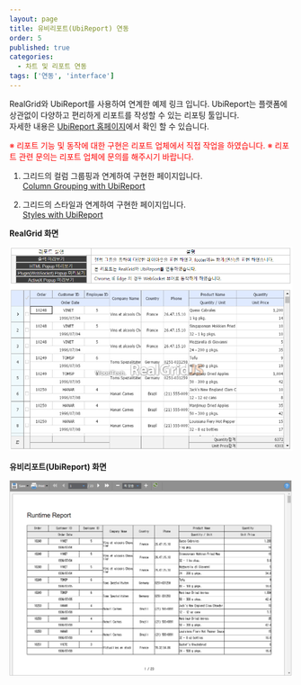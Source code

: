 ```yaml
---
layout: page
title: 유비리포트(UbiReport) 연동
order: 5
published: true
categories:
  - 차트 및 리포트 연동
tags: ['연동', 'interface']
---
```



RealGrid와  UbiReport를 사용하여 연계한 예제 링크 입니다.
UbiReport는 플랫폼에 상관없이 다양하고 편리하게 리포트를 작성할 수 있는 리포팅 툴입니다.  
자세한 내용은 [UbiReport 홈페이지](http://www.ubireport.com/)에서 확인 할 수 있습니다.

<span style="color:red">
※ 리포트 기능 및 동작에 대한 구현은 리포트 업체에서 직접 작업을 하였습니다.  
※ 리포트 관련 문의는 리포트 업체에 문의를 해주시기 바랍니다.
</span>

1. 그리드의 컬럼 그룹핑과 연계하여 구현한 페이지입니다.  
[Column Grouping with UbiReport](http://www.ubireport.com/realgrid/columnGrouping4.html)

2. 그리드의 스타일과 연계하여 구현한 페이지입니다.  
[Styles with UbiReport](http://www.ubireport.com/realgrid/dynamicStylesonRows4.html)

**RealGrid 화면**

<img src="/resource/image/Report_Images/ubi_grid.png" width="892px" usemap="#styles">

**유비리포트(UbiReport) 화면**

<img src="/resource/image/Report_Images/ubi_report.png" width="892px" usemap="#styles">